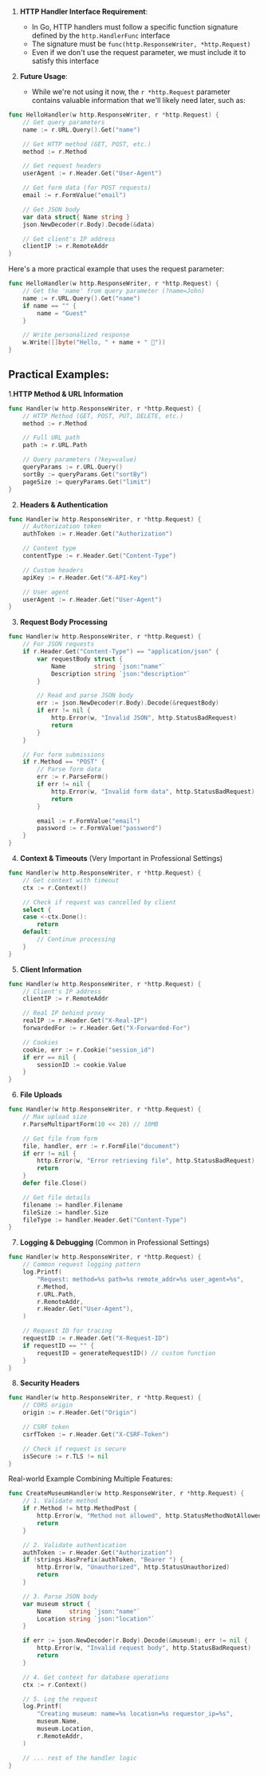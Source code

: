 1. **HTTP Handler Interface Requirement**:
   - In Go, HTTP handlers must follow a specific function signature defined by the `http.HandlerFunc` interface
   - The signature must be `func(http.ResponseWriter, *http.Request)`
   - Even if we don't use the request parameter, we must include it to satisfy this interface

2. **Future Usage**:
   - While we're not using it now, the `r *http.Request` parameter contains valuable information that we'll likely need later, such as:
```go
func HelloHandler(w http.ResponseWriter, r *http.Request) {
    // Get query parameters
    name := r.URL.Query().Get("name")

    // Get HTTP method (GET, POST, etc.)
    method := r.Method

    // Get request headers
    userAgent := r.Header.Get("User-Agent")

    // Get form data (for POST requests)
    email := r.FormValue("email")

    // Get JSON body
    var data struct{ Name string }
    json.NewDecoder(r.Body).Decode(&data)

    // Get client's IP address
    clientIP := r.RemoteAddr
}
```

Here's a more practical example that uses the request parameter:
```go
func HelloHandler(w http.ResponseWriter, r *http.Request) {
    // Get the 'name' from query parameter (?name=John)
    name := r.URL.Query().Get("name")
    if name == "" {
        name = "Guest"
    }

    // Write personalized response
    w.Write([]byte("Hello, " + name + " 👋"))
}
```

## Practical Examples:
1.**HTTP Method & URL Information**

```go
func Handler(w http.ResponseWriter, r *http.Request) {
    // HTTP Method (GET, POST, PUT, DELETE, etc.)
    method := r.Method

    // Full URL path
    path := r.URL.Path

    // Query parameters (?key=value)
    queryParams := r.URL.Query()
    sortBy := queryParams.Get("sortBy")
    pageSize := queryParams.Get("limit")
}
```

2. **Headers & Authentication**
```go
func Handler(w http.ResponseWriter, r *http.Request) {
    // Authorization token
    authToken := r.Header.Get("Authorization")

    // Content type
    contentType := r.Header.Get("Content-Type")

    // Custom headers
    apiKey := r.Header.Get("X-API-Key")

    // User agent
    userAgent := r.Header.Get("User-Agent")
}
```

3. **Request Body Processing**
```go
func Handler(w http.ResponseWriter, r *http.Request) {
    // For JSON requests
    if r.Header.Get("Content-Type") == "application/json" {
        var requestBody struct {
            Name        string `json:"name"`
            Description string `json:"description"`
        }

        // Read and parse JSON body
        err := json.NewDecoder(r.Body).Decode(&requestBody)
        if err != nil {
            http.Error(w, "Invalid JSON", http.StatusBadRequest)
            return
        }
    }

    // For form submissions
    if r.Method == "POST" {
        // Parse form data
        err := r.ParseForm()
        if err != nil {
            http.Error(w, "Invalid form data", http.StatusBadRequest)
            return
        }

        email := r.FormValue("email")
        password := r.FormValue("password")
    }
}
```

4. **Context & Timeouts** (Very Important in Professional Settings)
```go
func Handler(w http.ResponseWriter, r *http.Request) {
    // Get context with timeout
    ctx := r.Context()

    // Check if request was cancelled by client
    select {
    case <-ctx.Done():
        return
    default:
        // Continue processing
    }
}
```

5. **Client Information**
```go
func Handler(w http.ResponseWriter, r *http.Request) {
    // Client's IP address
    clientIP := r.RemoteAddr

    // Real IP behind proxy
    realIP := r.Header.Get("X-Real-IP")
    forwardedFor := r.Header.Get("X-Forwarded-For")

    // Cookies
    cookie, err := r.Cookie("session_id")
    if err == nil {
        sessionID := cookie.Value
    }
}
```

6. **File Uploads**
```go
func Handler(w http.ResponseWriter, r *http.Request) {
    // Max upload size
    r.ParseMultipartForm(10 << 20) // 10MB

    // Get file from form
    file, handler, err := r.FormFile("document")
    if err != nil {
        http.Error(w, "Error retrieving file", http.StatusBadRequest)
        return
    }
    defer file.Close()

    // Get file details
    filename := handler.Filename
    fileSize := handler.Size
    fileType := handler.Header.Get("Content-Type")
}
```

7. **Logging & Debugging** (Common in Professional Settings)
```go
func Handler(w http.ResponseWriter, r *http.Request) {
    // Common request logging pattern
    log.Printf(
        "Request: method=%s path=%s remote_addr=%s user_agent=%s",
        r.Method,
        r.URL.Path,
        r.RemoteAddr,
        r.Header.Get("User-Agent"),
    )

    // Request ID for tracing
    requestID := r.Header.Get("X-Request-ID")
    if requestID == "" {
        requestID = generateRequestID() // custom function
    }
}
```

8. **Security Headers**
```go
func Handler(w http.ResponseWriter, r *http.Request) {
    // CORS origin
    origin := r.Header.Get("Origin")

    // CSRF token
    csrfToken := r.Header.Get("X-CSRF-Token")

    // Check if request is secure
    isSecure := r.TLS != nil
}
```

Real-world Example Combining Multiple Features:
```go
func CreateMuseumHandler(w http.ResponseWriter, r *http.Request) {
    // 1. Validate method
    if r.Method != http.MethodPost {
        http.Error(w, "Method not allowed", http.StatusMethodNotAllowed)
        return
    }

    // 2. Validate authentication
    authToken := r.Header.Get("Authorization")
    if !strings.HasPrefix(authToken, "Bearer ") {
        http.Error(w, "Unauthorized", http.StatusUnauthorized)
        return
    }

    // 3. Parse JSON body
    var museum struct {
        Name     string `json:"name"`
        Location string `json:"location"`
    }

    if err := json.NewDecoder(r.Body).Decode(&museum); err != nil {
        http.Error(w, "Invalid request body", http.StatusBadRequest)
        return
    }

    // 4. Get context for database operations
    ctx := r.Context()

    // 5. Log the request
    log.Printf(
        "Creating museum: name=%s location=%s requestor_ip=%s",
        museum.Name,
        museum.Location,
        r.RemoteAddr,
    )

    // ... rest of the handler logic
}
```
